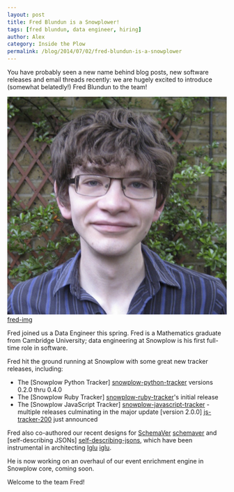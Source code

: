 ```yaml
---
layout: post
title: Fred Blundun is a Snowplower!
tags: [fred blundun, data engineer, hiring]
author: Alex
category: Inside the Plow
permalink: /blog/2014/07/02/fred-blundun-is-a-snowplower
---
```


You have probably seen a new name behind blog posts, new software releases and email threads recently: we are hugely excited to introduce (somewhat belatedly!) Fred Blundun to the team!

![fred-img] [fred-img]

Fred joined us a Data Engineer this spring. Fred is a Mathematics graduate from Cambridge University; data engineering at Snowplow is his first full-time role in software.

Fred hit the ground running at Snowplow with some great new tracker releases, including:

* The [Snowplow Python Tracker] [snowplow-python-tracker] versions 0.2.0 thru 0.4.0
* The [Snowplow Ruby Tracker] [snowplow-ruby-tracker]'s initial release
* The [Snowplow JavaScript Tracker] [snowplow-javascript-tracker] - multiple releases culminating in the major update [version 2.0.0] [js-tracker-200] just announced

Fred also co-authored our recent designs for [SchemaVer] [schemaver] and [self-describing JSONs] [self-describing-jsons], which have been instrumental in architecting [Iglu] [iglu].

He is now working on an overhaul of our event enrichment engine in Snowplow core, coming soon.

Welcome to the team Fred!

[snowplow-python-tracker]: https://github.com/snowplow/snowplow-python-tracker
[snowplow-ruby-tracker]: https://github.com/snowplow/snowplow-ruby-tracker
[snowplow-javascript-tracker]: https://github.com/snowplow/snowplow-javascript-tracker
[iglu]: http://collector.snplow.com/r/tp2?u=https%3A%2F%2Fgithub.com%2Fsnowplow%2Figlu

[fred-img]: /assets/img/blog/2014/07/fred-blundun.jpg

[js-tracker-200]: /blog/2014/07/03/snowplow-javascript-tracker-2.0.0-released
[schemaver]: /blog/2014/05/13/introducing-schemaver-for-semantic-versioning-of-schemas
[self-describing-jsons]: http://snowplowanalytics.com/blog/2014/05/15/introducing-self-describing-jsons
